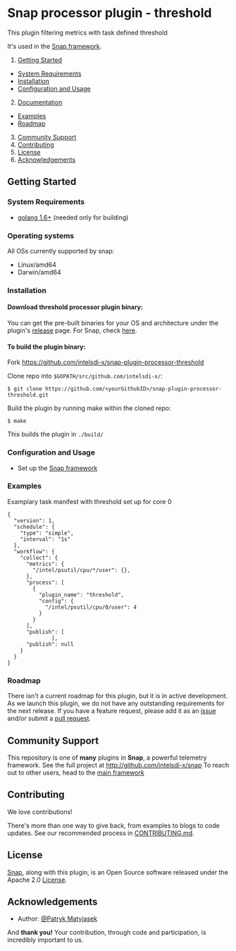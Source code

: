 # Snap processor plugin - threshold
This plugin filtering metrics with task defined threshold

It's used in the [Snap framework](http://github.com:intelsdi-x/snap).

1. [Getting Started](#getting-started)
  * [System Requirements](#system-requirements)
  * [Installation](#installation)
  * [Configuration and Usage](#configuration-and-usage)
2. [Documentation](#documentation)
  * [Examples](#examples)
  * [Roadmap](#roadmap)
3. [Community Support](#community-support)
4. [Contributing](#contributing)
5. [License](#license-and-authors)
6. [Acknowledgements](#acknowledgements)

## Getting Started
### System Requirements 
* [golang 1.6+](https://golang.org/dl/) (needed only for building)

### Operating systems
All OSs currently supported by snap:
* Linux/amd64
* Darwin/amd64

### Installation
#### Download threshold processor plugin binary:
You can get the pre-built binaries for your OS and architecture under the plugin's [release](https://github.com/intelsdi-x/snap-plugin-processor-threshold/releases) page.  For Snap, check [here](https://github.com/intelsdi-x/snap/releases).


#### To build the plugin binary:
Fork https://github.com/intelsdi-x/snap-plugin-processor-threshold

Clone repo into `$GOPATH/src/github.com/intelsdi-x/`:

```
$ git clone https://github.com/<yourGithubID>/snap-plugin-processor-threshold.git
```

Build the plugin by running make within the cloned repo:
```
$ make
```
This builds the plugin in `./build/`

### Configuration and Usage
* Set up the [Snap framework](https://github.com/intelsdi-x/snap/blob/master/README.md#getting-started)

### Examples
Examplary task manifest with threshold set up for core 0
```
{
  "version": 1,
  "schedule": {
    "type": "simple",
    "interval": "1s"
  },
  "workflow": {
    "collect": {
      "metrics": {
        "/intel/psutil/cpu/*/user": {},
      },
      "process": [
        {
          "plugin_name": "threshold",
          "config": {
            "/intel/psutil/cpu/0/user": 4
          }
        }
      ],
      "publish": [
              ],
      "publish": null
    }
  }
}
```

### Roadmap
There isn't a current roadmap for this plugin, but it is in active development. As we launch this plugin, we do not have any outstanding requirements for the next release. If you have a feature request, please add it as an [issue](https://github.com/intelsdi-x/snap-plugin-processor-threshold/issues/new) and/or submit a [pull request](https://github.com/intelsdi-x/snap-plugin-processor-threshold/pulls).

## Community Support
This repository is one of **many** plugins in **Snap**, a powerful telemetry framework. See the full project at http://github.com/intelsdi-x/snap To reach out to other users, head to the [main framework](https://github.com/intelsdi-x/snap#community-support)

## Contributing
We love contributions!

There's more than one way to give back, from examples to blogs to code updates. See our recommended process in [CONTRIBUTING.md](CONTRIBUTING.md).

## License
[Snap](http://github.com:intelsdi-x/snap), along with this plugin, is an Open Source software released under the Apache 2.0 [License](LICENSE).

## Acknowledgements
* Author: [@Patryk Matyjasek](https://github.com/PatrykMatyjasek/)

And **thank you!** Your contribution, through code and participation, is incredibly important to us.
